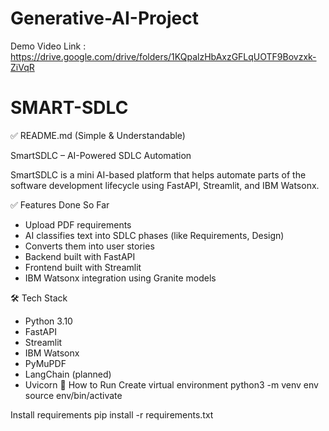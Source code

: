 # Generative-AI-Project
Demo Video Link : https://drive.google.com/drive/folders/1KQpalzHbAxzGFLqUOTF9Bovzxk-ZiVqR
# SMART-SDLC

✅ README.md (Simple & Understandable)

SmartSDLC – AI-Powered SDLC Automation

SmartSDLC is a mini AI-based platform that helps automate parts of the software development lifecycle using FastAPI, Streamlit, and IBM Watsonx.

✅ Features Done So Far

- Upload PDF requirements
- AI classifies text into SDLC phases (like Requirements, Design)
- Converts them into user stories
- Backend built with FastAPI
- Frontend built with Streamlit
- IBM Watsonx integration using Granite models

🛠 Tech Stack

- Python 3.10
- FastAPI
- Streamlit
- IBM Watsonx
- PyMuPDF
- LangChain (planned)
- Uvicorn
🚀 How to Run
Create virtual environment
python3 -m venv env
source env/bin/activate

Install requirements
pip install -r requirements.txt
